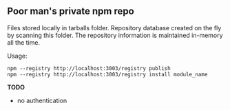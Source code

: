 Poor man's private npm repo
---

Files stored locally in tarballs folder. Repository database created on the fly by scanning this folder. The repository information is maintained in-memory all the time.

Usage:

    npm --registry http://localhost:3003/registry publish
    npm --registry http://localhost:3003/registry install module_name

**TODO**

* no authentication

